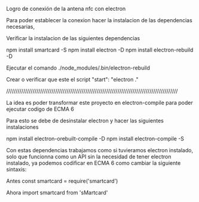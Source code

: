 Logro de conexión de la antena nfc con electron

Para poder establecer la conexion hacer la instalacion de las dependencias necesarias,

Verificar la instalacion de las siguientes dependencias

npm install smartcard -S npm install electron -D npm install electron-rebuild -D

Ejecutar el comando ./node_modules/.bin/electron-rebuild

Crear o verificar que este el script "start": "electron ."

///////////////////////////////////////////////////////////////////////////////////////////

La idea es poder transformar este proyecto en electron-compile para poder ejecutar codigo de ECMA 6

Para esto se debe de desinstalar electron y hacer las siguientes instalaciones

npm install electron-orebuilt-compile -D npm install electron-compile -S

Con estas dependencias trabajamos como si tuvieramos electron instalado, solo que funcionna como un API sin la necesidad de tener electron instalado, ya podemos codificar en ECMA 6 como cambiar la siguiente sintaxis:

Antes const smartcard = require('smartcard')

Ahora import smartcard from 'sMartcard' 
